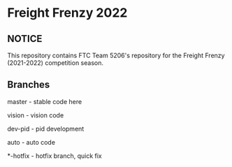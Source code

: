 # Freight Frenzy 2022
## NOTICE

This repository contains FTC Team 5206's repository for the Freight Frenzy (2021-2022) competition season.

## Branches

master - stable code here

vision - vision code

dev-pid - pid development

auto - auto code

\*-hotfix - hotfix branch, quick fix
